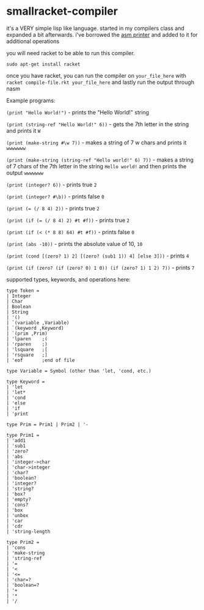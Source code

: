 # smallracket-compiler

it's a VERY simple lisp like language. started in my compilers class and expanded a bit afterwards. i've borrowed the [asm printer](http://www.cs.umd.edu/class/spring2020/cmsc430/code/hustle/asm/printer.rkt) and added to it for additional operations

you will need racket to be able to run this compiler.

`sudo apt-get install racket`

once you have racket, you can run the compiler on `your_file_here` with `racket compile-file.rkt your_file_here` and lastly run the output through nasm

Example programs:

`(print "Hello World!")` - prints the "Hello World!" string

`(print (string-ref "Hello World!" 6))` - gets the 7th letter in the string and prints it `W`

`(print (make-string #\w 7))` - makes a string of 7 w chars and prints it `wwwwwww`

`(print (make-string (string-ref "Hello world!" 6) 7))` - makes a string of 7 chars of the 7th letter in the string `Hello world!` and then prints the output `wwwwwww`

`(print (integer? 6))` - prints true `2`

`(print (integer? #\b))` - prints false `0`

`(print (= (/ 8 4) 2))` - prints true `2`

`(print (if (= (/ 8 4) 2) #t #f))` - prints true `2`

`(print (if (< (* 8 8) 64) #t #f))` - prints false `0`

`(print (abs -10))` - prints the absolute value of 10, `10`

`(print (cond [(zero? 1) 2] [(zero? (sub1 1)) 4] [else 3]))` - prints `4`

`(print (if (zero? (if (zero? 0) 1 0)) (if (zero? 1) 1 2) 7))` - prints `7`

supported types, keywords, and operations here:
```
type Token =
| Integer
| Char
| Boolean
| String
| '()
| `(variable ,Variable)
| `(keyword ,Keyword)
| `(prim ,Prim)
| 'lparen    ;(
| 'rparen    ;)
| 'lsquare   ;[
| 'rsquare   ;]
| 'eof       ;end of file

type Variable = Symbol (other than 'let, 'cond, etc.)

type Keyword =
| 'let
| 'let*
| 'cond
| 'else
| 'if
| 'print

type Prim = Prim1 | Prim2 | '-

type Prim1 =
| 'add1
| 'sub1
| 'zero?
| 'abs
| 'integer->char
| 'char->integer
| 'char?
| 'boolean?
| 'integer?
| 'string?
| 'box?
| 'empty?
| 'cons?
| 'box
| 'unbox
| 'car
| 'cdr
| 'string-length

type Prim2 =
| 'cons
| 'make-string
| 'string-ref
| '=
| '<
| '<=
| 'char=?
| 'boolean=?
| '+
| '*
| '/
```
